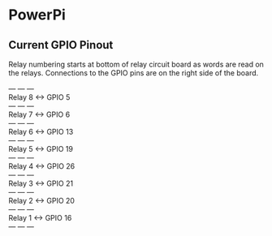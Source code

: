 # PowerPi

## Current GPIO Pinout

Relay numbering starts at bottom of relay circuit board as words are read on the relays.
Connections to the GPIO pins are on the right side of the board.

— — —  
Relay 8     <->      GPIO 5  
— — —  
Relay 7     <->      GPIO 6  
— — —  
Relay 6     <->      GPIO 13  
— — —           
Relay 5     <->      GPIO 19  
— — —           
Relay 4     <->      GPIO 26  
— — —           
Relay 3     <->      GPIO 21  
— — —           
Relay 2     <->      GPIO 20  
— — —   
Relay 1     <->      GPIO 16   
— — —   
